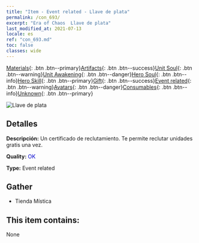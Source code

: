 ```yaml
---
title: "Item - Event related - Llave de plata"
permalink: /con_693/
excerpt: "Era of Chaos  Llave de plata"
last_modified_at: 2021-07-13
locale: es
ref: "con_693.md"
toc: false
classes: wide
---
```

 [Materials](/ItemsES/){: .btn .btn--primary}[Artifacts](/ItemsES/Artifacts/){: .btn .btn--success}[Unit Soul](/ItemsES/UnitSoul/){: .btn .btn--warning}[Unit Awakening](/ItemsES/UnitAwakening/){: .btn .btn--danger}[Hero Soul](/ItemsES/HeroSoul/){: .btn .btn--info}[Hero Skill](/ItemsES/HeroSkill/){: .btn .btn--primary}[Gift](/ItemsES/Gift/){: .btn .btn--success}[Event related](/ItemsES/Events/){: .btn .btn--warning}[Avatars](/ItemsES/Avatars/){: .btn .btn--danger}[Consumables](/ItemsES/Consumables/){: .btn .btn--info}[Unknown](/ItemsES/Unknown/){: .btn .btn--primary}

 ![Llave de plata](/images/t/i_tool_3001.png)

## Detalles
 **Descripción:** Un certificado de reclutamiento. Te permite reclutar unidades gratis una vez.

 **Quality:** <span style="color: #0000CD">OK</span>

 **Type:** Event related

## Gather

*    Tienda Mística 

## This item contains:

  None

